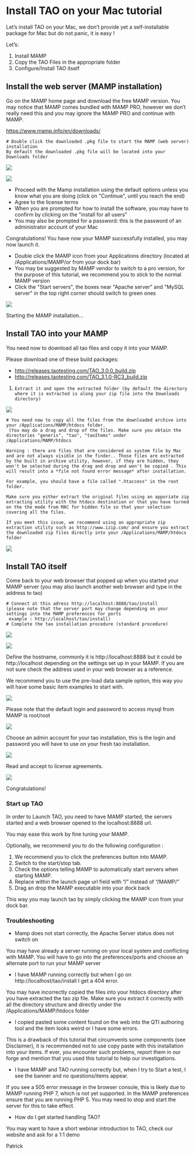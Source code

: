 <!--
parent: Wiki
created_at: '2013-05-03 09:09:13'
updated_at: '2016-11-04 16:28:03'
authors:
    - 'Cyril Hazotte'
contributors:
    - 'Patrick Plichart'
    - 'Artem Zhuk'
tags:
    - Wiki
-->



Install TAO on your Mac tutorial
================================

Let’s install TAO on your Mac, we don’t provide yet a self-installable package for Mac but do not panic, it is easy !

Let’s:

1.  Install MAMP
2.  Copy the TAO Files in the appropriate folder
3.  Configure/Install TAO itself

Install the web server (MAMP installation)
------------------------------------------

Go on the MAMP home page and download the free MAMP version. You may notice that MAMP comes bundled with MAMP PRO, however we don’t really need this and you may ignore the MAMP PRO and continue with MAMP.

https://www.mamp.info/en/downloads/

    # Double click the downloaded .pkg file to start the MAMP (web server) installation
    By default the downloaded .pkg file will be located into your Downloads folder

![](../resources/pkgfile.png)

![](../resources/mamp.png)

- Proceed with the Mamp installation using the default options unless you know what you are doing (click on "Continue", until you reach the end)
- Agree to the license terms
- When you are prompted for how to install the software, you may have to confirm by clicking on the "install for all users"
- You may also be prompted for a password: this is the password of an administrator account of your Mac

Congratulations! You have now your MAMP successfully installed, you may now launch it.

- Double click the MAMP icon from your Applications directory (located at /Applications/MAMP/or from your dock bar)
- You may be suggested by MAMP vendor to switch to a pro version, for the purpose of this tutorial, we recommend you to stick to the normal MAMP version
- Click the "Start servers", the boxes near "Apache server" and "MySQL server" in the top right corner should switch to green ones

![](../resources/StartingMamp.png)

Starting the MAMP installation…

Install TAO into your MAMP
--------------------------

You need now to download all tao files and copy it into your MAMP.

Please download one of these build packages:

- http://releases.taotesting.com/TAO_3.0.0_build.zip
- http://releases.taotesting.com/TAO_3.1.0-RC3_build.zip

1.  `Extract it and open the extracted folder (by default the directory where it is extracted
    is along your zip file into the Downloads directory)`

![](../resources/extracttao.png)

    # You need now to copy all the files from the downloaded archive into your /Applications/MAMP/htdocs folder.
     (You may do a drag and drop of the files. Make sure you obtain the directories "generis", "tao", "taoItems" under /Applications/MAMP/htdocs

    Warning : there are files that are considered as system file by Mac and are not always visible in the finder.. Those files are extracted by the built in archive utility, however, if they are hidden, they won't be selected during the drag and drop and won't be copied . This will result into a *file not found error message* after installation.

    For example, you should have a file called ".htaccess" in the root folder.

    Make sure you either extract the original files using an apporiate zip extracting utility with the htdocs destination or that you have turned on the the mode from MAC for hidden file so that your selection covering all the files.

    If you meet this issue, we recommend using an appropriate zip extraction utility such as http://www.izip.com/ and ensure you extract the downloaded zip files directly into your /Applications/MAMP/htdocs folder

![](../resources/copyfiles.png)

Install TAO itself
-------------------

Come back to your web browser that popped up when you started your MAMP server (you may also launch another web browser and type in the address to tao)

    # Connect at this adress http://localhost:8888/tao/install
    (please note that the server port may change depending on your settings into the MAMP preferences for ports
     example : http://localhost/tao/install)
    # Complete the tao installation procedure (standard procedure)

![](../resources/install1.png)

![](../resources/install2.png)

Define the hostname, commonly it is http://localhost:8888 but it could be http://localhost depending on the settings set up in your MAMP. If you are not sure check the address used in your web browser as a reference.

We recommend you to use the pre-load data sample option, this way you will have some basic item examples to start with.

![](../resources/install3.png)

Please note that the default login and password to access mysql from MAMP is root/root

![](../resources/install4.png)

Choose an admin account for your tao installation, this is the login and password you will have to use on your fresh tao installation.

![](../resources/install5.png)

Read and accept to license agreements.

![](../resources/Screenshot%202016-05-27%2010.36.24.png)

Congratulations!

### Start up TAO

In order to Launch TAO, you need to have MAMP started, the servers started and a web browser opened to the localhost:8888 url.<br/>

You may ease this work by fine tuning your MAMP.

Optionally, we recommend you to do the following configuration :

1.  We recommend you to click the preferences button into MAMP.
2.  Switch to the start/stop tab.
3.  Check the options telling MAMP to automatically start servers when starting MAMP.
4.  Replace within the launch page url field with “/” instead of “/MAMP/”
5.  Drag an drop the MAMP executable into your dock back

This way you may launch tao by simply clicking the MAMP icon from your dock bar.

### Troubleshooting

-   Mamp does not start correctly, the Apache Server status does not switch on

You may have already a server running on your local system and conflicting with MAMP. You will have to go into the preferences/ports and choose an alternate port to run your MAMP server

-   I have MAMP running correctly but when I go on http://localhost/tao/install I get a 404 error.

You may have incorrectly copied the files into your htdocs directory after you have extracted the tao zip file. Make sure you extract it correctly with all the directory structure and directly under the /Applications/MAMP/htdocs folder

-   I copied pasted some content found on the web into the QTI authoring tool and the item looks weird or I have some errors.

This is a drawback of this tutorial that circumvents some components (see Disclaimer), it is recommended not to use copy paste with this installation into your items. If ever, you encounter such problems, report them in our forge and mention that you used this tutorial to help our investigations.

-   I have MAMP and TAO running correctly but, when I try to Start a test, I see the banner and no questions/items appear.

If you see a 505 error message in the browser console, this is likely due to MAMP running PHP 7, which is not yet supported. In the MAMP preferences ensure that you are running PHP 5. You may need to stop and start the server for this to take effect.

-   How do I get started handling TAO?

You may want to have a short webinar introduction to TAO, check our website and ask for a 1:1 demo

Patrick


